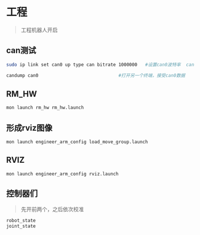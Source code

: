 # 工程

> 工程机器人开启



## can测试

```bash
sudo ip link set can0 up type can bitrate 1000000   #设置can0波特率  can0和can1都需要初始化
```

```bash
candump can0                              #打开另一个终端，接受can0数据
```



## RM_HW

```bash
mon launch rm_hw rm_hw.launch
```



## 形成rviz图像

```
mon launch engineer_arm_config load_move_group.launch
```



## RVIZ

```
mon launch engineer_arm_config rviz.launch
```



## 控制器们

> 先开前两个，之后依次校准

```bash
robot_state
joint_state
```

